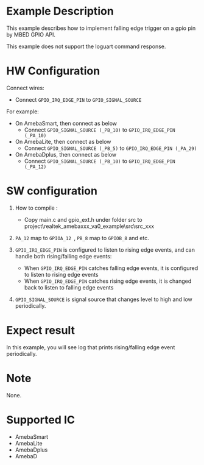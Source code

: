 # Example Description

This example describes how to implement falling edge trigger on a gpio pin by MBED GPIO API.

This example does not support the loguart command response.

# HW Configuration

Connect wires:

- Connect `GPIO_IRQ_EDGE_PIN` to `GPIO_SIGNAL_SOURCE`

For example:

- On AmebaSmart, then connect as below
  - Connect `GPIO_SIGNAL_SOURCE (_PB_10)` to `GPIO_IRQ_EDGE_PIN (_PA_10)`
- On AmebaLite, then connect as below
  - Connect `GPIO_SIGNAL_SOURCE (_PB_5)` to `GPIO_IRQ_EDGE_PIN (_PA_29)`
- On AmebaDplus, then connect as below
  - Connect `GPIO_SIGNAL_SOURCE (_PB_10)` to `GPIO_IRQ_EDGE_PIN (_PA_12)`

# SW configuration

1. How to compile :

   - Copy main.c and gpio_ext.h under folder src to project\realtek_amebaxxx_va0_example\src\src_xxx
2. `PA_12` map to `GPIOA_12 `, `PB_8`  map to `GPIOB_8` and etc.
3. `GPIO_IRQ_EDGE_PIN` is configured to listen to rising edge events, and can handle both rising/falling edge events:

   - When `GPIO_IRQ_EDGE_PIN` catches falling edge events, it is configured to listen to rising edge events
   - When `GPIO_IRQ_EDGE_PIN` catches rising edge events, it is changed back to listen to falling edge events
4. `GPIO_SIGNAL_SOURCE` is signal source that changes level to high and low periodically.

# Expect result

In this example, you will see log that prints rising/falling edge event periodically.

# Note

None.

# Supported IC

- AmebaSmart
- AmebaLite
- AmebaDplus
- AmebaD

